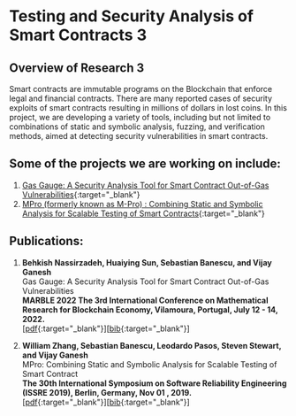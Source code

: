 
# Testing and Security Analysis of Smart Contracts 3

## Overview of Research 3
Smart contracts are immutable programs on the Blockchain that enforce legal and financial contracts. There are many reported cases of security exploits of smart contracts resulting in millions of dollars in lost coins. In this project, we are developing a variety of tools, including but not limited to combinations of static and symbolic analysis, fuzzing, and verification methods, aimed at detecting security vulnerabilities in smart contracts.


## Some of the projects we are working on include:
1. [Gas Gauge: A Security Analysis Tool for Smart Contract Out-of-Gas Vulnerabilities](https://smart-contract-analysis.github.io/website/gas_gauge.html){:target="_blank"}
2. [MPro (formerly known as M-Pro) : Combining Static and Symbolic Analysis for Scalable Testing of Smart Contracts](https://smart-contract-analysis.github.io/website/mpro.html){:target="_blank"}

## Publications:
1. **Behkish Nassirzadeh, Huaiying Sun, Sebastian Banescu, and Vijay Ganesh**  
  Gas Gauge: A Security Analysis Tool for Smart Contract Out-of-Gas Vulnerabilities  
  **MARBLE 2022 The 3rd International Conference on Mathematical Research for Blockchain Economy, Vilamoura, Portugal, July 12 - 14, 2022.**  
[[pdf](https://arxiv.org/pdf/2112.14771){:target="_blank"}][[bib](https://dblp.uni-trier.de/rec/journals/corr/abs-2112-14771.html?view=bibtex){:target="_blank"}]

2. **William Zhang, Sebastian Banescu, Leodardo Pasos, Steven Stewart, and Vijay Ganesh**  
  MPro: Combining Static and Symbolic Analysis for Scalable Testing of Smart Contract  
  **The 30th International Symposium on Software Reliability Engineering (ISSRE 2019), Berlin, Germany, Nov 01 , 2019.**  
[[pdf](https://arxiv.org/pdf/1911.00570.pdf){:target="_blank"}][[bib](https://dblp.uni-trier.de/rec/conf/issre/ZhangBPSG19.html){:target="_blank"}]
